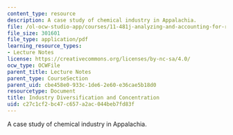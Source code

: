 ```yaml
---
content_type: resource
description: A case study of chemical industry in Appalachia.
file: /ol-ocw-studio-app/courses/11-481j-analyzing-and-accounting-for-regional-economic-growth-spring-2009/c27c1cf2bc47c657a2ac044beb7fd83f_MIT11_481Js09_lec09b.pdf
file_size: 301601
file_type: application/pdf
learning_resource_types:
- Lecture Notes
license: https://creativecommons.org/licenses/by-nc-sa/4.0/
ocw_type: OCWFile
parent_title: Lecture Notes
parent_type: CourseSection
parent_uid: cbe458e0-933c-1de6-2e60-e36cae5b18d0
resourcetype: Document
title: Industry Diversification and Concentration
uid: c27c1cf2-bc47-c657-a2ac-044beb7fd83f
---
```

A case study of chemical industry in Appalachia.
